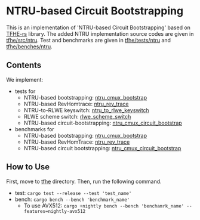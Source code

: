 # NTRU-based Circuit Bootstrapping
This is an implementation of 'NTRU-based Circuit Bootstrapping' based on [TFHE-rs](https://github.com/zama-ai/tfhe-rs) library.
The added NTRU implementation source codes are given in [tfhe/src/ntru](./tfhe/src/ntru/).
Test and benchmarks are given in [tfhe/tests/ntru](./tfhe/tests/ntru/) and [tfhe/benches/ntru](./tfhe/benches/ntru/).

## Contents
We implement:
- tests for
  - NTRU-based bootstrapping: [ntru_cmux_bootstrap](tfhe/tests/ntru/ntru_cmux_bootstrap_mod_power_of_two.rs)
  - NTRU-based RevHomtrace: [ntru_rev_trace](tfhe/tests/ntru/ntru_rev_trace_mod_power_of_two.rs)
  - NTRU-to-RLWE keyswitch: [ntru_to_rlwe_keyswitch](tfhe/tests/ntru/ntru_to_rlwe_keyswitch_mod_power_of_two.rs)
  - RLWE scheme switch: [rlwe_scheme_switch](tfhe/tests/ntru/rlwe_scheme_switch_mod_power_of_two.rs)
  - NTRU-based circuit-bootstrapping: [ntru_cmux_circuit_bootstrap](tfhe/tests/ntru/ntru_cmux_circuit_bootstrap_mod_power_of_two.rs)
- benchmarks for
  - NTRU-based bootstrapping: [ntru_cmux_bootstrap](tfhe/benches/ntru/ntru_cmux_bootstrap.rs)
  - NTRU-based RevHomTrace: [ntru_rev_trace](tfhe/benches/ntru/ntru_rev_trace.rs)
  - NTRU-based circuit bootstrapping: [ntru_cmux_circuit_bootstrap](tfhe/benches/ntru/ntru_cmux_circuit_bootstrap.rs)

## How to Use
First, move to [tfhe](tfhe) directory. Then, run the following command.
- test: `cargo test --release --test 'test_name'`
- bench: `cargo bench --bench 'benchmark_name'`
    - To use AVX512: `cargo +nightly bench --bench 'benchamrk_name' --features=nightly-avx512`